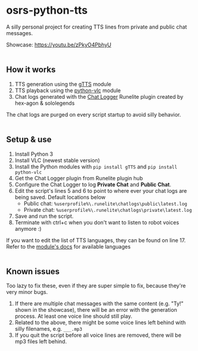 # osrs-python-tts
A silly personal project for creating TTS lines from private and public chat messages.


Showcase:
https://youtu.be/zPkyO4PbhyU
<br /> <br />
## How it works

1. TTS generation using the [gTTS](https://pypi.org/project/gTTS/) module
2. TTS playback using the [python-vlc](https://pypi.org/project/python-vlc/) module
3. Chat logs generated with the [Chat Logger](https://github.com/hex-agon/chat-logger) Runelite plugin created by hex-agon & sololegends
  
The chat logs are purged on every script startup to avoid silly behavior.
<br /> <br />

## Setup & use
1. Install Python 3
2. Install VLC (newest stable version)
3. Install the Python modules with `pip install gTTS` and `pip install python-vlc`
4. Get the Chat Logger plugin from Runelite plugin hub
5. Configure the Chat Logger to log **Private Chat** and **Public Chat**.
6. Edit the script's lines 5 and 6 to point to where ever your chat logs are being saved. Default locations below
     - Public chat: `%userprofile%\.runelite\chatlogs\public\latest.log`
     - Private chat: `%userprofile%\.runelite\chatlogs\private\latest.log`
9. Save and run the script.
10. Terminate with ctrl+c when you don't want to listen to robot voices anymore :)

If you want to edit the list of TTS languages, they can be found on line 17. Refer to the [module's docs](https://gtts.readthedocs.io/en/latest/module.html#languages-gtts-lang) for available languages
<br /> <br />

## Known issues

Too lazy to fix these, even if they are super simple to fix, because they're very minor bugs.

1. If there are multiple chat messages with the same content (e.g. "Ty!" shown in the showcase), there will be an error with the generation process. At least one voice line should still play.
2. Related to the above, there might be some voice lines left behind with silly filenames, e.g. `___.mp3`
3. If you quit the script before all voice lines are removed, there will be mp3 files left behind.
